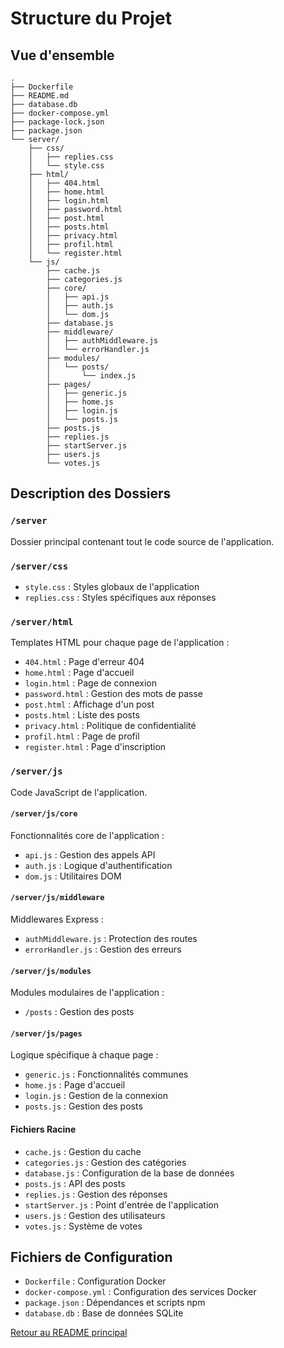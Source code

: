 # Structure du Projet

## Vue d'ensemble
```
.
├── Dockerfile
├── README.md
├── database.db
├── docker-compose.yml
├── package-lock.json
├── package.json
└── server/
    ├── css/
    │   ├── replies.css
    │   └── style.css
    ├── html/
    │   ├── 404.html
    │   ├── home.html
    │   ├── login.html
    │   ├── password.html
    │   ├── post.html
    │   ├── posts.html
    │   ├── privacy.html
    │   ├── profil.html
    │   └── register.html
    └── js/
        ├── cache.js
        ├── categories.js
        ├── core/
        │   ├── api.js
        │   ├── auth.js
        │   └── dom.js
        ├── database.js
        ├── middleware/
        │   ├── authMiddleware.js
        │   └── errorHandler.js
        ├── modules/
        │   └── posts/
        │       └── index.js
        ├── pages/
        │   ├── generic.js
        │   ├── home.js
        │   ├── login.js
        │   └── posts.js
        ├── posts.js
        ├── replies.js
        ├── startServer.js
        ├── users.js
        └── votes.js
```

## Description des Dossiers

### `/server`
Dossier principal contenant tout le code source de l'application.

### `/server/css`
- `style.css` : Styles globaux de l'application
- `replies.css` : Styles spécifiques aux réponses

### `/server/html`
Templates HTML pour chaque page de l'application :
- `404.html` : Page d'erreur 404
- `home.html` : Page d'accueil
- `login.html` : Page de connexion
- `password.html` : Gestion des mots de passe
- `post.html` : Affichage d'un post
- `posts.html` : Liste des posts
- `privacy.html` : Politique de confidentialité
- `profil.html` : Page de profil
- `register.html` : Page d'inscription

### `/server/js`
Code JavaScript de l'application.

#### `/server/js/core`
Fonctionnalités core de l'application :
- `api.js` : Gestion des appels API
- `auth.js` : Logique d'authentification
- `dom.js` : Utilitaires DOM

#### `/server/js/middleware`
Middlewares Express :
- `authMiddleware.js` : Protection des routes
- `errorHandler.js` : Gestion des erreurs

#### `/server/js/modules`
Modules modulaires de l'application :
- `/posts` : Gestion des posts

#### `/server/js/pages`
Logique spécifique à chaque page :
- `generic.js` : Fonctionnalités communes
- `home.js` : Page d'accueil
- `login.js` : Gestion de la connexion
- `posts.js` : Gestion des posts

#### Fichiers Racine
- `cache.js` : Gestion du cache
- `categories.js` : Gestion des catégories
- `database.js` : Configuration de la base de données
- `posts.js` : API des posts
- `replies.js` : Gestion des réponses
- `startServer.js` : Point d'entrée de l'application
- `users.js` : Gestion des utilisateurs
- `votes.js` : Système de votes

## Fichiers de Configuration
- `Dockerfile` : Configuration Docker
- `docker-compose.yml` : Configuration des services Docker
- `package.json` : Dépendances et scripts npm
- `database.db` : Base de données SQLite

[Retour au README principal](../README.md) 
